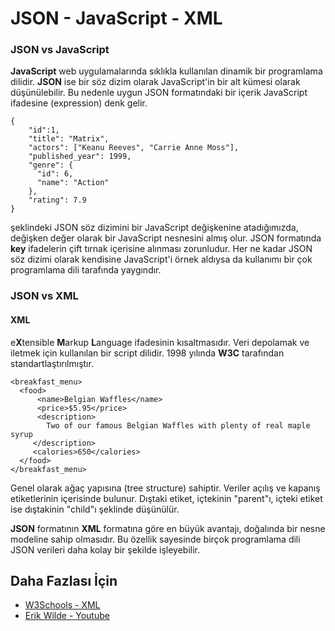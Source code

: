 JSON - JavaScript - XML
======

### JSON vs JavaScript
**JavaScript** web uygulamalarında sıklıkla kullanılan dinamik bir programlama dilidir. **JSON** ise bir söz dizim olarak JavaScript'in bir alt kümesi olarak düşünülebilir. 
Bu nedenle uygun JSON formatındaki bir içerik JavaScript ifadesine (expression) denk gelir.

```
{
    "id":1,
    "title": "Matrix",
    "actors": ["Keanu Reeves", "Carrie Anne Moss"],
    "published_year": 1999,
    "genre": {
      "id": 6,
      "name": "Action"
    },
    "rating": 7.9
} 
```

şeklindeki JSON söz dizimini bir JavaScript değişkenine atadığımızda, değişken değer olarak bir JavaScript nesnesini almış olur. JSON formatında **key** ifadelerin
çift tırnak içerisine alınması zorunludur. Her ne kadar JSON söz dizimi olarak kendisine JavaScript'i örnek aldıysa da kullanımı bir çok programlama dili tarafında yaygındır.

### JSON vs XML

#### XML
e**X**tensible **M**arkup **L**anguage ifadesinin kısaltmasıdır. Veri depolamak ve iletmek için kullanılan bir script dilidir. 1998 yılında **W3C** tarafından standartlaştırılmıştır. 

```
<breakfast_menu>
  <food>
      <name>Belgian Waffles</name>
      <price>$5.95</price>
      <description>
        Two of our famous Belgian Waffles with plenty of real maple syrup
     </description>
     <calories>650</calories>
  </food>
</breakfast_menu>
```

Genel olarak ağaç yapısına (tree structure) sahiptir. Veriler açılış ve kapanış etiketlerinin içerisinde bulunur. Dıştaki etiket, içtekinin "parent"ı, içteki etiket ise
dıştakinin "child"ı şeklinde düşünülür.

**JSON** formatının **XML** formatına göre en büyük avantajı, doğalında bir nesne modeline sahip olmasıdır. Bu özellik sayesinde birçok programlama dili JSON verileri
daha kolay bir şekilde işleyebilir.

 ## Daha Fazlası İçin
- [W3Schools - XML](https://www.w3schools.com/xml/default.asp)
- [Erik Wilde - Youtube](https://www.youtube.com/watch?v=jSx84DYwymo)
